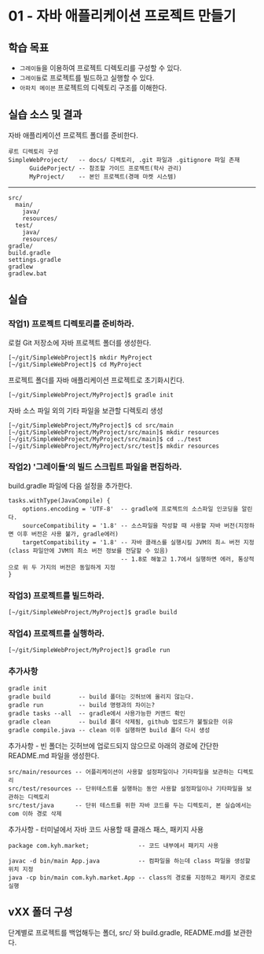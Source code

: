 # 01 - 자바 애플리케이션 프로젝트 만들기

## 학습 목표

- `그레이들`을 이용하여 프로젝트 디렉토리를 구성할 수 있다.
- `그레이들`로 프로젝트를 빌드하고 실행할 수 있다.
- `아파치 메이븐` 프로젝트의 디렉토리 구조를 이해한다.

## 실습 소스 및 결과

자바 애플리케이션 프로젝트 폴더를 준비한다.
```
루트 디렉토리 구성
SimpleWebProject/   -- docs/ 디렉토리, .git 파일과 .gitignore 파일 존재
      GuidePorject/ -- 참조할 가이드 프로젝트(학사 관리)
      MyProject/    -- 본인 프로젝트(경매 마켓 시스템)
```

---------------------------------------------------------------------------

```
src/
  main/
    java/
    resources/
  test/
    java/
    resources/
gradle/
build.gradle
settings.gradle
gradlew
gradlew.bat
```

## 실습

### 작업1) 프로젝트 디렉토리를 준비하라.

로컬 Git 저장소에 자바 프로젝트 폴더를 생성한다.

```
[~/git/SimpleWebProject]$ mkdir MyProject
[~/git/SimpleWebProject]$ cd MyProject
```

프로젝트 폴더를 자바 애플리케이션 프로젝트로 초기화시킨다.
```
[~/git/SimpleWebProject/MyProject]$ gradle init
```

자바 소스 파일 외의 기타 파일을 보관할 디렉토리 생성

```
[~/git/SimpleWebProject/MyProject]$ cd src/main
[~/git/SimpleWebProject/MyProject/src/main]$ mkdir resources
[~/git/SimpleWebProject/MyProject/src/main]$ cd ../test
[~/git/SimpleWebProject/MyProject/src/test]$ mkdir resources
```

### 작업2) '그레이들'의 빌드 스크립트 파일을 편집하라.

build.gradle 파일에 다음 설정을 추가한다.

```
tasks.withType(JavaCompile) {   
    options.encoding = 'UTF-8'  -- gradle에 프로젝트의 소스파일 인코딩을 알린다.
    sourceCompatibility = '1.8' -- 소스파일을 작성할 때 사용할 자바 버전(지정하면 이후 버전은 사용 불가, gradle에러)
    targetCompatibility = '1.8' -- 자바 클래스를 실행시킬 JVM의 최ㅗ 버전 지정(class 파일안에 JVM의 최소 버전 정보를 전달할 수 있음)
                                -- 1.8로 해놓고 1.7에서 실행하면 에러, 통상적으로 위 두 가지의 버전은 동일하게 지정
}
```

### 작업3) 프로젝트를 빌드하라.

```
[~/git/SimpleWebProject/MyProject]$ gradle build
```

### 작업4) 프로젝트를 실행하라.

```
[~/git/SimpleWebProject/MyProject]$ gradle run
```

### 추가사항
```
gradle init
gradle build        -- build 폴더는 깃허브에 올리지 않는다.
gradle run          -- build 명령과의 차이는?
gradle tasks --all  -- gradle에서 사용가능한 커맨드 확인
gradle clean        -- build 폴더 삭제됨, github 업로드가 불필요한 이유
gradle compile.java -- clean 이후 실행하면 build 폴더 다시 생성
```

추가사항 - 빈 폴더는 깃허브에 업로드되지 않으므로 아래의 경로에 간단한 README.md 파일을 생성한다.
```
src/main/resources -- 어플리케이션이 사용할 설정파일이나 기타파일을 보관하는 디렉토리
src/test/resources -- 단위테스트를 실행하는 동안 사용할 설정파일이나 기타파일을 보관하는 디렉토리
src/test/java      -- 단위 테스트를 위한 자바 코드를 두는 디렉토리, 본 실습에서는 com 이하 경로 삭제
```

추가사항 - 터미널에서 자바 코드 사용할 때 클래스 패스, 패키지 사용
```
package com.kyh.market;              -- 코드 내부에서 패키지 사용

javac -d bin/main App.java           -- 컴파일을 하는데 class 파일을 생성할 위치 지정
java -cp bin/main com.kyh.market.App -- class의 경로를 지정하고 패키지 경로로 실행
```

## vXX 폴더 구성
단계별로 프로젝트를 백업해두는 폴더, src/ 와 build.gradle, README.md를 보관한다.